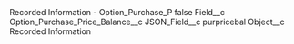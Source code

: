 <?xml version="1.0" encoding="UTF-8"?>
<CustomMetadata xmlns="http://soap.sforce.com/2006/04/metadata" xmlns:xsi="http://www.w3.org/2001/XMLSchema-instance" xmlns:xsd="http://www.w3.org/2001/XMLSchema">
    <label>Recorded Information - Option_Purchase_P</label>
    <protected>false</protected>
    <values>
        <field>Field__c</field>
        <value xsi:type="xsd:string">Option_Purchase_Price_Balance__c</value>
    </values>
    <values>
        <field>JSON_Field__c</field>
        <value xsi:type="xsd:string">purpricebal</value>
    </values>
    <values>
        <field>Object__c</field>
        <value xsi:type="xsd:string">Recorded Information</value>
    </values>
</CustomMetadata>

